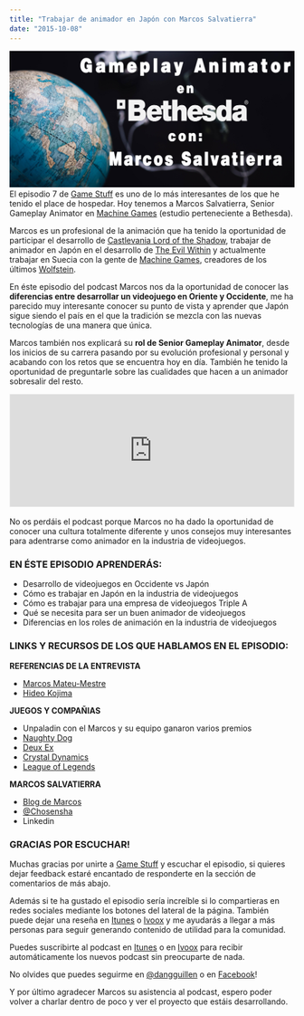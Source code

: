 ```yaml
---
title: "Trabajar de animador en Japón con Marcos Salvatierra"
date: "2015-10-08"
---
```


[![Trabajar de animador en Japón](images/Marcos-Salvatiera.jpg "Trabajar de animador en Japón")](http://danielgguillen.com/wp-content/uploads/2015/10/Marcos-Salvatiera.jpg)El episodio 7 de [Game Stuff](http://www.ivoox.com/podcast-game-stuff_sq_f1174207_1.html) es uno de lo más interesantes de los que he tenido el place de hospedar. Hoy tenemos a Marcos Salvatierra, Senior Gameplay Animator en [Machine Games](http://www.machinegames.com/home.php?lang=es) (estudio perteneciente a Bethesda).

Marcos es un profesional de la animación que ha tenido la oportunidad de participar el desarrollo de [Castlevania Lord of the Shadow](https://es.wikipedia.org/wiki/Castlevania:_Lords_of_Shadow), trabajar de animador en Japón en el desarrollo de [The Evil Within](http://theevilwithin.com/age) y actualmente trabajar en Suecia con la gente de [Machine Games](http://www.machinegames.com/home.php?lang=es), creadores de los últimos [Wolfstein](https://es.wikipedia.org/wiki/Wolfenstein:_The_New_Order).

En éste episodio del podcast Marcos nos da la oportunidad de conocer las **diferencias entre desarrollar un videojuego en Oriente y Occidente**, me ha parecido muy interesante conocer su punto de vista y aprender que Japón sigue siendo el país en el que la tradición se mezcla con las nuevas tecnologías de una manera que única.

Marcos también nos explicará su **rol de Senior Gameplay Animator**, desde los inicios de su carrera pasando por su evolución profesional y personal y acabando con los retos que se encuentra hoy en día. También he tenido la oportunidad de preguntarle sobre las cualidades que hacen a un animador sobresalir del resto.

<iframe id="audio_8851287" style="border: 1px solid #EEE; box-sizing: border-box; width: 100%;" src="https://www.ivoox.com/player_ej_8851287_4_1.html?c1=ff6600" height="200" frameborder="0" scrolling="no" allowfullscreen="allowfullscreen"></iframe>

No os perdáis el podcast porque Marcos no ha dado la oportunidad de conocer una cultura totalmente diferente y unos consejos muy interesantes para adentrarse como animador en la industria de videojuegos.

### EN ÉSTE EPISODIO APRENDERÁS:

- Desarrollo de videojuegos en Occidente vs Japón
- Cómo es trabajar en Japón en la industria de videojuegos
- Cómo es trabajar para una empresa de videojuegos Triple A
- Qué se necesita para ser un buen animador de videojuegos
- Diferencias en los roles de animación en la industria de videojuegos

### LINKS Y RECURSOS DE LOS QUE HABLAMOS EN EL EPISODIO:

**REFERENCIAS DE LA ENTREVISTA**

- [Marcos Mateu-Mestre](https://www.linkedin.com/profile/view?id=AAkAAADtReUBRRdj2_431IHOikyFAQ3NvBs74yA&authType=NAME_SEARCH&authToken=7rYm&locale=es_ES&trk=tyah&trkInfo=clickedVertical%3Amynetwork%2CclickedEntityId%3A15549925%2CauthType%3ANAME_SEARCH%2Cidx%3A1-1-1%2CtarId%3A1444064683068%2Ctas%3AMarcos%20Mateu-Mestre)
- [Hideo Kojima](https://es.wikipedia.org/wiki/Hideo_Kojima)

**JUEGOS Y COMPAÑIAS**

- Unpaladin con el Marcos y su equipo ganaron varios premios
- [Naughty Dog](http://www.naughtydog.com/)
- [Deux Ex](https://www.deusex.com/)
- [Crystal Dynamics](https://crystald.com/)
- [League of Legends](http://na.leagueoflegends.com/)

**MARCOS SALVATIERRA**

- [Blog de Marcos](http://chosensha.blogspot.ca/)
- [@Chosensha](https://twitter.com/Chosensha)
- Linkedin

### GRACIAS POR ESCUCHAR!

Muchas gracias por unirte a [Game Stuff](http://www.ivoox.com/ep-5-metodologias-agiles-videojuegos-pablo-audios-mp3_rf_7761362_1.html) y escuchar el episodio, si quieres dejar feedback estaré encantado de responderte en la sección de comentarios de más abajo.

Además si te ha gustado el episodio sería increíble si lo compartieras en redes sociales mediante los botones del lateral de la página. También puede dejar una reseña en [Itunes](https://itunes.apple.com/es/podcast/game-stuff/id1001925699?l=en) o [Ivoox](http://www.ivoox.com/podcast-game-stuff_sq_f1174207_1.html) y me ayudarás a llegar a más personas para seguir generando contenido de utilidad para la comunidad.

Puedes suscribirte al podcast en [Itunes](https://itunes.apple.com/es/podcast/game-stuff/id1001925699?l=en) o en [Ivoox](http://www.ivoox.com/ep-5-metodologias-agiles-videojuegos-pablo-audios-mp3_rf_7761362_1.html) para recibir automáticamente los nuevos podcast sin preocuparte de nada.

No olvides que puedes seguirme en [@dangguillen](https://twitter.com/dangguillen) o en [Facebook](https://www.facebook.com/DanielGGBlog?)!

Y por último agradecer Marcos su asistencia al podcast, espero poder volver a charlar dentro de poco y ver el proyecto que estáis desarrollando.
